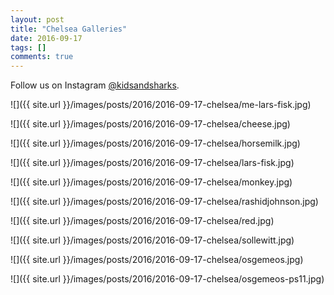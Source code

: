 ```yaml
---
layout: post
title: "Chelsea Galleries"
date: 2016-09-17
tags: []
comments: true
---
```

Follow us on Instagram [@kidsandsharks](https://www.instagram.com/kidsandsharks).

![]({{ site.url }}/images/posts/2016/2016-09-17-chelsea/me-lars-fisk.jpg)

![]({{ site.url }}/images/posts/2016/2016-09-17-chelsea/cheese.jpg)

![]({{ site.url }}/images/posts/2016/2016-09-17-chelsea/horsemilk.jpg)

![]({{ site.url }}/images/posts/2016/2016-09-17-chelsea/lars-fisk.jpg)

![]({{ site.url }}/images/posts/2016/2016-09-17-chelsea/monkey.jpg)

![]({{ site.url }}/images/posts/2016/2016-09-17-chelsea/rashidjohnson.jpg)

![]({{ site.url }}/images/posts/2016/2016-09-17-chelsea/red.jpg)

![]({{ site.url }}/images/posts/2016/2016-09-17-chelsea/sollewitt.jpg)

![]({{ site.url }}/images/posts/2016/2016-09-17-chelsea/osgemeos.jpg)

![]({{ site.url }}/images/posts/2016/2016-09-17-chelsea/osgemeos-ps11.jpg)
